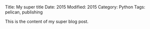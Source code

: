Title: My super title
Date: 2015
Modified: 2015
Category: Python
Tags: pelican, publishing

This is the content of my super blog post.